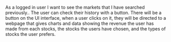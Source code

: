 As a logged in user I want to see the markets that I have searched previously.. The user can check their history with a button. There will be a button on the UI interface, when a user clicks on it, they will be directed to a webpage that gives charts and data showing the revenue the user has made from each stocks, the stocks the users have chosen, and the types of stocks the user prefers.
